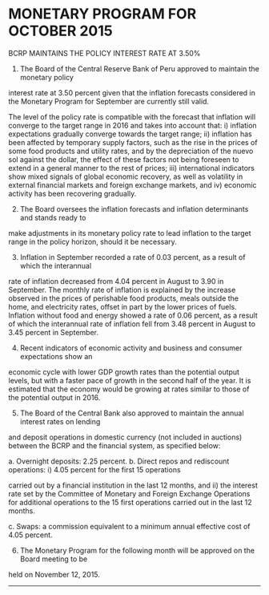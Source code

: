 # MONETARY PROGRAM FOR OCTOBER 2015

 BCRP MAINTAINS THE POLICY INTEREST RATE AT 3.50%

1. The Board of the Central Reserve Bank of Peru approved to maintain the monetary policy

interest rate at 3.50 percent given that the inflation forecasts considered in the Monetary
Program for September are currently still valid.

The level of the policy rate is compatible with the forecast that inflation will converge to the
target range in 2016 and takes into account that: i) inflation expectations gradually converge
towards the target range; ii) inflation has been affected by temporary supply factors, such as
the rise in the prices of some food products and utility rates, and by the depreciation of the
nuevo sol against the dollar, the effect of these factors not being foreseen to extend in a
general manner to the rest of prices; iii) international indicators show mixed signals of global
economic recovery, as well as volatility in external financial markets and foreign exchange
markets, and iv) economic activity has been recovering gradually.

2. The Board oversees the inflation forecasts and inflation determinants and stands ready to

make adjustments in its monetary policy rate to lead inflation to the target range in the policy
horizon, should it be necessary.

3. Inflation in September recorded a rate of 0.03 percent, as a result of which the interannual

rate of inflation decreased from 4.04 percent in August to 3.90 in September. The monthly
rate of inflation is explained by the increase observed in the prices of perishable food
products, meals outside the home, and electricity rates, offset in part by the lower prices of
fuels. Inflation without food and energy showed a rate of 0.06 percent, as a result of which
the interannual rate of inflation fell from 3.48 percent in August to 3.45 percent in September.

4. Recent indicators of economic activity and business and consumer expectations show an

economic cycle with lower GDP growth rates than the potential output levels, but with a
faster pace of growth in the second half of the year. It is estimated that the economy would
be growing at rates similar to those of the potential output in 2016.

5. The Board of the Central Bank also approved to maintain the annual interest rates on lending

and deposit operations in domestic currency (not included in auctions) between the BCRP
and the financial system, as specified below:

a. Overnight deposits: 2.25 percent.
b. Direct repos and rediscount operations: i) 4.05 percent for the first 15 operations

carried out by a financial institution in the last 12 months, and ii) the interest rate set
by the Committee of Monetary and Foreign Exchange Operations for additional
operations to the 15 first operations carried out in the last 12 months.

c. Swaps: a commission equivalent to a minimum annual effective cost of 4.05 percent.

6. The Monetary Program for the following month will be approved on the Board meeting to be

held on November 12, 2015.


-----

